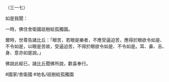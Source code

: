 （三一七）

如是我聞：

一時，佛住舍衛國祇樹給孤獨園。

爾時，世尊告諸比丘：「眼苦，若眼是樂者，不應受逼迫苦，應得於眼欲令如是、不令如是，以眼是苦故，受逼迫苦，不得於眼欲令如是、不令如是。耳、鼻、舌、身、意亦如是說。」

佛說此經已，諸比丘聞佛所說，歡喜奉行。

#國家/舍衛國
#地名/祇樹給孤獨園
